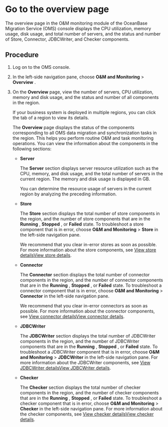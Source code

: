 Go to the overview page 
============================================

The overview page in the O\&M monitoring module of the OceanBase Migration Service (OMS) console displays the CPU utilization, memory usage, disk usage, and total number of servers, and the status and number of Store, Connector, JDBCWriter, and Checker components. 

Procedure 
------------------------------

1. Log on to the OMS console.

   

2. In the left-side navigation pane, choose **O\&M and Monitoring** \> **Overview** .

   

3. On the **Overview** page, view the number of servers, CPU utilization, memory and disk usage, and the status and number of all components in the region. 

   If your business system is deployed in multiple regions, you can click the tab of a region to view its details. 

   The **Overview** page displays the status of the components corresponding to all OMS data migration and synchronization tasks in the region. This helps you perform routine O\&M and task monitoring operations. You can view the information about the components in the following sections:
   * **Server** 

     The **Server** section displays server resource utilization such as the CPU, memory, and disk usage, and the total number of servers in the current region. The memory and disk usage is displayed in GB. 

     You can determine the resource usage of servers in the current region by analyzing the preceding information.
     
   
   * **Store** 

     The **Store** section displays the total number of store components in the region, and the number of store components that are in the **Running** , **Stopped** , or **Failed** state. To troubleshoot a store component that is in error, choose **O\&M and Monitoring** \> **Store** in the left-side navigation pane. 

     We recommend that you clear in-error stores as soon as possible. For more information about the store components, see [View store details](/en-US/6.o-m-manual/4.component/1.Store/2.view-store-details.md)[View store details](/en-US/6.o-m-manual/4.component/1.Store/2.view-store-details.md).
     
   
   * **Connector** 

     The **Connector** section displays the total number of connector components in the region, and the number of connector components that are in the **Running** , **Stopped** , or **Failed** state. To troubleshoot a connector component that is in error, choose **O\&M and Monitoring** \> **Connector** in the left-side navigation pane. 

     We recommend that you clear in-error connectors as soon as possible. For more information about the connector components, see [View connector details](/en-US/6.o-m-manual/4.component/2.Connector/1.view-connector-details.md)[View connector details](/en-US/6.o-m-manual/4.component/2.Connector/1.view-connector-details.md).
     
   
   * **JDBCWriter** 

     The **JDBCWriter** section displays the total number of JDBCWriter components in the region, and the number of JDBCWriter components that are in the **Running** , **Stopped** , or **Failed** state. To troubleshoot a JDBCWriter component that is in error, choose **O\&M and Monitoring** \> **JDBCWriter** in the left-side navigation pane. For more information about the JDBCWriter components, see [View JDBCWriter details](/en-US/6.o-m-manual/4.component/3.JDBCWriter/1.view-jdbcwriter-details.md)[View JDBCWriter details](/en-US/6.o-m-manual/4.component/3.JDBCWriter/1.view-jdbcwriter-details.md).
     
   
   * **Checker** 

     The **Checker** section displays the total number of checker components in the region, and the number of checker components that are in the **Running** , **Stopped** , or **Failed** state. To troubleshoot a checker component that is in error, choose **O\&M and Monitoring** \> **Checker** in the left-side navigation pane. For more information about the checker components, see [View checker details](/en-US/6.o-m-manual/4.component/4.Checker/1.view-checker-information.md)[View checker details](/en-US/6.o-m-manual/4.component/4.Checker/1.view-checker-information.md).
     
   

   



